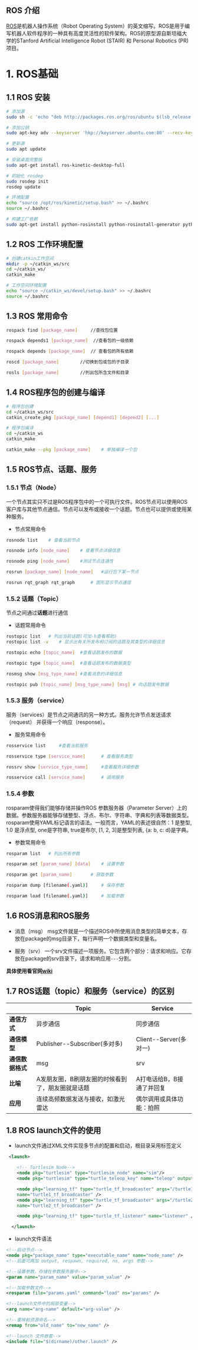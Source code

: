 ## ROS 介绍
  [ROS](https://www.ros.org/)是机器人操作系统（Robot Operating System）的英文缩写。ROS是用于编写机器人软件程序的一种具有高度灵活性的软件架构。ROS的原型源自斯坦福大学的STanford Artificial Intelligence Robot (STAIR) 和 Personal Robotics (PR)项目。

# 1. ROS基础

## 1.1 ROS 安装
~~~bash
# 添加源
sudo sh -c 'echo "deb http://packages.ros.org/ros/ubuntu $(lsb_release -sc) main" > /etc/apt/sources.list.d/ros-latest.list'

# 添加公钥
sudo apt-key adv --keyserver 'hkp://keyserver.ubuntu.com:80' --recv-key C1CF6E31E6BADE8868B172B4F42ED6FBAB17C654

# 更新源
sudo apt update

# 安装桌面完整版
sudo apt-get install ros-kinetic-desktop-full

# 初始化 rosdep
sudo rosdep init
rosdep update

# 环境配置
echo "source /opt/ros/kinetic/setup.bash" >> ~/.bashrc
source ~/.bashrc

# 构建工厂依赖
sudo apt-get install python-rosinstall python-rosinstall-generator python-wstool build-essential

~~~

## 1.2 ROS 工作环境配置
~~~bash
# 创建catkin工作空间
mkdir -p ~/catkin_ws/src
cd ~/catkin_ws/
catkin_make

# 工作空间环境配置
echo "source ~/catkin_ws/devel/setup.bash" >> ~/.bashrc
source ~/.bashrc

~~~


## 1.3 ROS 常用命令
~~~bash
rospack find [package_name]		//查找包位置

rospack depends1 [package_name]  //查看包的一级依赖

rospack depends [package_name]	// 查看包的所有依赖

roscd [package_name]		//切换到包或包的子目录

rosls [package_name]		//列出包所含文件和目录
~~~

## 1.4 ROS程序包的创建与编译

~~~bash
# 程序包创建
cd ~/catkin_ws/src
catkin_create_pkg [package_name] [depend1] [depend2] [...]

# 程序包编译
cd ~/catkin_ws
catkin_make

catkin_make --pkg [package_name]	# 单独编译一个包
~~~

## 1.5 ROS节点、话题、服务

### 1.5.1 节点（Node）
  一个节点其实只不过是ROS程序包中的一个可执行文件。ROS节点可以使用ROS客户库与其他节点通信。节点可以发布或接收一个话题。节点也可以提供或使用某种服务。

+ 节点常用命令
~~~bash
rosnode list	# 查看当前节点

rosnode info [node_name]	# 查看节点详细信息

rosnode ping [node_name]	#测试节点连通性

rosrun [package_name] [node_name]	#运行包下某一节点

rosrun rqt_graph rqt_graph		# 图形显示节点通信
~~~

### 1.5.2 话题（Topic）
  节点之间通过**话题**进行通信

+ 话题常用命令
~~~bash
rostopic list	# 列出当前话题(可加-h查看帮助)
rostopic list -v 	# 显示出有关所发布和订阅的话题及其类型的详细信息

rostopic echo [topic_name] 	#查看话题发布的数据

rostopic type [topic_name]	#查看话题发布的数据类型

rosmsg show [msg_type_name] #查看消息的详细信息

rostopic pub [topic_name] [msg_type_name] [msg] # 向话题发布数据
~~~

### 1.5.3 服务（service）
  服务（services）是节点之间通讯的另一种方式。服务允许节点发送请求（request） 并获得一个响应（response）。

+ 服务常用命令
~~~bash
rosservice list		#查看当前服务

rosservice type [service_name]		# 查看服务类型

rossrv show [service_type_name]		#查看服务详细参数

rosservice call [service_name] 	 	# 调用服务

~~~


### 1.5.4 参数
  rosparam使得我们能够存储并操作ROS 参数服务器（Parameter Server）上的数据。参数服务器能够存储整型、浮点、布尔、字符串、字典和列表等数据类型。rosparam使用YAML标记语言的语法。一般而言，YAML的表述很自然：1 是整型, 1.0 是浮点型, one是字符串, true是布尔, [1, 2, 3]是整型列表, {a: b, c: d}是字典。

+ 参数常用命令
~~~bash
rosparam list 	# 列出所有参数

rosparam set [param_name] [data] 	# 设置参数

rosparam get [param_name] 		# 获取参数

rosparam dump [filename(.yaml)]		# 保存参数

rosparam load [filename(.yaml)]		# 加载参数

~~~


## 1.6 ROS消息和ROS服务

+ 消息（msg）
   msg文件就是一个描述ROS中所使用消息类型的简单文本，存放在package的msg目录下，每行声明一个数据类型和变量名。
   
+ 服务（srv）
  一个srv文件描述一项服务。它包含两个部分：请求和响应。它存放在package的srv目录下，请求和响应用`---`分割。
  

**具体使用看官网[wiki](http://wiki.ros.org/cn/ROS/Tutorials/CreatingMsgAndSrv)**

## 1.7 ROS话题（topic）和服务（service）的区别

|  |Topic|Service|
|---|---|---|
|**通信方式**|异步通信|同步通信|
|**通信模型**|Publisher--Subscriber(多对多)|Client--Server(多对一)|
|**通信数据格式**|msg|srv|
|**比喻**|A发朋友圈，B刷朋友圈的时候看到了，朋友圈就是话题|A打电话给B，B接通了并回复|
|**应用**|连续高频数据发送与接收，如激光雷达|偶尔调用或具体功能：拍照|


## 1.8 ROS launch文件的使用

+ launch文件通过XML文件实现多节点的配置和启动，根目录采用<launch>标签定义

~~~xml
 <launch>

    <!-- Turtlesim Node-->
    <node pkg="turtlesim" type="turtlesim_node" name="sim"/>
    <node pkg="turtlesim" type="turtle_teleop_key" name="teleop" output="screen"/>

    <node pkg="learning_tf" type="turtle_tf_broadcaster" args="/turtle1" 
    name="turtle1_tf_broadcaster" />
    <node pkg="learning_tf" type="turtle_tf_broadcaster" args="/turtle2" 
    name="turtle2_tf_broadcaster" />

    <node pkg="learning_tf" type="turtle_tf_listener" name="listener" />

  </launch>
~~~

+ launch文件语法

~~~xml
<!--启动节点-->
<node pkg="package_name" type="executable_name" name="node_name" />
<!--后面可再加 output, respawn, required, ns, args 参数-->

<!--设置参数，存储在参数服务器中-->
<param name="param_name" value="param_value" />

<!--加载参数文件-->
<rosparam file="params.yaml" command="load" ns="params" />

<!--launch文件中的局部变量-->
<arg name="arg-name" default="arg-value" />

<!--重映射资源命名-->
<remap from="old_name" to="new_name" />

<!--launch 文件嵌套-->
<include file="$(dirname)/other.launch" />

~~~


